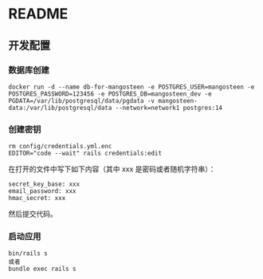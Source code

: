 # README

## 开发配置

### 数据库创建

```
docker run -d --name db-for-mangosteen -e POSTGRES_USER=mangosteen -e POSTGRES_PASSWORD=123456 -e POSTGRES_DB=mangosteen_dev -e PGDATA=/var/lib/postgresql/data/pgdata -v mangosteen-data:/var/lib/postgresql/data --network=network1 postgres:14
```

### 创建密钥

```
rm config/credentials.yml.enc
EDITOR="code --wait" rails credentials:edit
```

在打开的文件中写下如下内容（其中 xxx 是密码或者随机字符串）：

```
secret_key_base: xxx
email_password: xxx
hmac_secret: xxx
```

然后提交代码。

### 启动应用

```
bin/rails s
或者
bundle exec rails s
```
